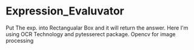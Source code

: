 # Expression_Evaluvator
Put The exp. into Rectangualar Box and it will return the answer.
Here I'm using OCR Technology and pytesserect package.
Opencv for image processing
